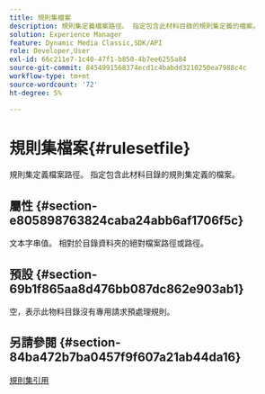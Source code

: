 ```yaml
---
title: 規則集檔案
description: 規則集定義檔案路徑。 指定包含此材料目錄的規則集定義的檔案。
solution: Experience Manager
feature: Dynamic Media Classic,SDK/API
role: Developer,User
exl-id: 66c211e7-1c40-47f1-b850-4b7ee6255a84
source-git-commit: 8454991568374ecd1c4babdd3210250ea7988c4c
workflow-type: tm+mt
source-wordcount: '72'
ht-degree: 5%

---
```


# 規則集檔案{#rulesetfile}

規則集定義檔案路徑。 指定包含此材料目錄的規則集定義的檔案。

## 屬性 {#section-e805898763824caba24abb6af1706f5c}

文本字串值。 相對於目錄資料夾的絕對檔案路徑或路徑。

## 預設 {#section-69b1f865aa8d476bb087dc862e903ab1}

空，表示此物料目錄沒有專用請求預處理規則。

## 另請參閱 {#section-84ba472b7ba0457f9f607a21ab44da16}

[規則集引用](../../../../../ir-api/material-cat/image-rendering-api-ref/c-ir-material-catalog/c-ir-rule-set-reference/c-ir-rule-set-reference.md#concept-2369f884d9724727aaf436b5b0261dbe)

